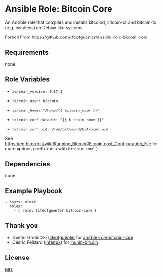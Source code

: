 # Ansible Role: Bitcoin Core

An Ansible role that compiles and installs bitcoind, bitcoin-cli and bitcoin-tx (e.g. headless) on Debian like systems.

Forked From https://github.com/lifeofguenter/ansible-role-bitcoin-core

## Requirements

none

## Role Variables

- `bitcoin_version: 0.17.1`

- `bitcoin_user: bitcoin`

- `bitcoin_home: "/home/{{ bitcoin_user }}"`

- `bitcoin_conf_datadir: "{{ bitcoin_home }}"`

- `bitcoin_conf_pid: /run/bitcoind/bitcoind.pid`

See https://en.bitcoin.it/wiki/Running_Bitcoin#Bitcoin.conf_Configuration_File for more options (prefix them with `bitcoin_conf_`)

## Dependencies

none

## Example Playbook

```
- hosts: miner
  roles:
    - { role: lifeofguenter.bitcoin-core }
```

## Thank you

- Gunter Grodotzki ([lifeofguenter](https://github.com/lifeofguenter/) for [ansible-role-bitcoin-core](https://github.com/lifeofguenter/ansible-role-bitcoin-core)
- Cédric Félizard ([infertux](https://github.com/infertux)) for [munin-bitcoin](https://github.com/infertux/munin-bitcoin)

## License

[MIT](LICENSE)
